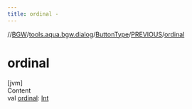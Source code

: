 ```yaml
---
title: ordinal -
---
```

//[BGW](../../../../index.md)/[tools.aqua.bgw.dialog](../../index.md)/[ButtonType](../index.md)/[PREVIOUS](index.md)/[ordinal](ordinal.md)



# ordinal  
[jvm]  
Content  
val [ordinal](ordinal.md): [Int](https://kotlinlang.org/api/latest/jvm/stdlib/kotlin/-int/index.html)  



